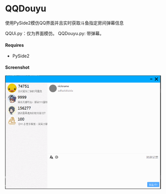 QQDouyu
==============

使用PySide2模仿QQ界面并且实时获取斗鱼指定房间弹幕信息

QQUi.py：仅为界面模仿。
QQDouyu.py: 带弹幕。

#### Requires

- PySide2

#### Screenshot

![screenshot](https://raw.githubusercontent.com/bstaint/QQDouyu/master/img/screenshot.gif)